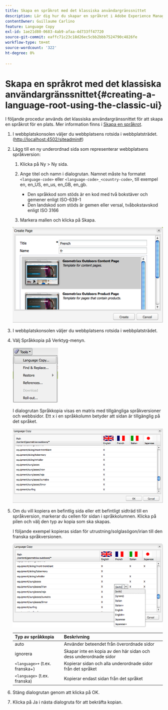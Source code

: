 ```yaml
---
title: Skapa en språkrot med det klassiska användargränssnittet
description: Lär dig hur du skapar en språkrot i Adobe Experience Manager med det klassiska användargränssnittet.
contentOwner: Guillaume Carlino
feature: Language Copy
exl-id: 1ae21d80-0683-4ab9-afaa-4d733ff47720
source-git-commit: eaffc71c23c18d26ec5cbb2bbb7524790c4826fe
workflow-type: tm+mt
source-wordcount: '322'
ht-degree: 0%

---
```


# Skapa en språkrot med det klassiska användargränssnittet{#creating-a-language-root-using-the-classic-ui}

I följande procedur används det klassiska användargränssnittet för att skapa en språkrot för en plats. Mer information finns i [Skapa en språkrot](/help/sites-administering/tc-prep.md#creating-a-language-root).

1. I webbplatskonsolen väljer du webbplatsens rotsida i webbplatsträdet. ([http://localhost:4502/siteadmin#](http://localhost:4502/siteadmin#))
1. Lägg till en ny underordnad sida som representerar webbplatsens språkversion:

   1. Klicka på Ny > Ny sida.
   1. Ange titel och namn i dialogrutan. Namnet måste ha formatet `<language-code>` eller `<language-code>_<country-code>`, till exempel en, en_US, en_us, en_GB, en_gb.

      * Den språkkod som stöds är en kod med två bokstäver och gemener enligt ISO-639-1
      * Den landskod som stöds är gemen eller versal, tvåbokstavskod enligt ISO 3166

   1. Markera mallen och klicka på Skapa.

   ![newpagefr](assets/newpagefr.png)

1. I webbplatskonsolen väljer du webbplatsens rotsida i webbplatsträdet.
1. Välj Språkkopia på Verktyg-menyn.

   ![toolslanguagecopy](assets/toolslanguagecopy.png)

   I dialogrutan Språkkopia visas en matris med tillgängliga språkversioner och webbsidor. Ett x i en språkkolumn betyder att sidan är tillgänglig på det språket.

   ![språkDialogrutan](assets/languagecopydialog.png)

1. Om du vill kopiera en befintlig sida eller ett befintligt sidträd till en språkversion, markerar du cellen för sidan i språkkolumnen. Klicka på pilen och välj den typ av kopia som ska skapas.

   I följande exempel kopieras sidan för utrustning/solglasögon/irian till den franska språkversionen.

   ![språkopydilogdropdown](assets/languagecopydilogdropdown.png)

   | Typ av språkkopia | Beskrivning |
   |---|---|
   | auto | Använder beteendet från överordnade sidor |
   | ignorera | Skapar inte en kopia av den här sidan och dess underordnade sidor |
   | `<language>+` (t.ex. franska+) | Kopierar sidan och alla underordnade sidor från det språket |
   | `<language>` (t.ex. franska) | Kopierar endast sidan från det språket |

1. Stäng dialogrutan genom att klicka på OK.
1. Klicka på Ja i nästa dialogruta för att bekräfta kopian.
